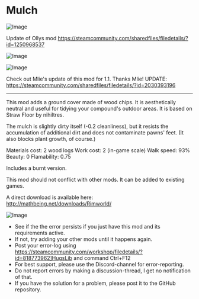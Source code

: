 # Mulch

![Image](https://i.imgur.com/buuPQel.png)

Update of Ollys mod
https://steamcommunity.com/sharedfiles/filedetails/?id=1250968537

![Image](https://i.imgur.com/pufA0kM.png)

	
![Image](https://i.imgur.com/Z4GOv8H.png)


Check out Mlie's update of this mod for 1.1.  Thanks Mlie!
UPDATE: https://steamcommunity.com/sharedfiles/filedetails/?id=2030393196

-----

This mod adds a ground cover made of wood chips.  It is aesthetically neutral and useful for tidying your compound's outdoor areas.  It is based on Straw Floor by nihiltres.

The mulch is slightly dirty itself (-0.2 cleanliness), but it resists the accumulation of additional dirt and does not contaminate pawns' feet.  (It also blocks plant growth, of course.)

Materials cost: 2 wood logs
Work cost: 2 (in-game scale)
Walk speed: 93%
Beauty: 0
Flamability: 0.75

Includes a burnt version.

This mod should not conflict with other mods.  It can be added to existing games.

A direct download is available here: http://mathbeing.net/downloads/Rimworld/


![Image](https://i.imgur.com/PwoNOj4.png)



-  See if the the error persists if you just have this mod and its requirements active.
-  If not, try adding your other mods until it happens again.
-  Post your error-log using https://steamcommunity.com/workshop/filedetails/?id=818773962]HugsLib and command Ctrl+F12
-  For best support, please use the Discord-channel for error-reporting.
-  Do not report errors by making a discussion-thread, I get no notification of that.
-  If you have the solution for a problem, please post it to the GitHub repository.




